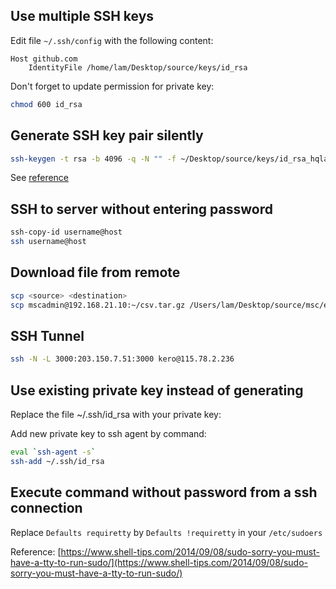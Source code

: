 ## Use multiple SSH keys

Edit file `~/.ssh/config` with the following content:

```
Host github.com
    IdentityFile /home/lam/Desktop/source/keys/id_rsa
```

Don't forget to update permission for private key:

```sh
chmod 600 id_rsa
```


## Generate SSH key pair silently

```sh
ssh-keygen -t rsa -b 4096 -q -N "" -f ~/Desktop/source/keys/id_rsa_hqlambt
```

See [reference](http://man.openbsd.org/cgi-bin/man.cgi/OpenBSD-current/man1/ssh-keygen.1?query=ssh-keygen&sec=1)


## SSH to server without entering password

```sh
ssh-copy-id username@host
ssh username@host
```


## Download file from remote

```sh
scp <source> <destination>
scp mscadmin@192.168.21.10:~/csv.tar.gz /Users/lam/Desktop/source/msc/embulk/
```

## SSH Tunnel

```sh
ssh -N -L 3000:203.150.7.51:3000 kero@115.78.2.236
```


## Use existing private key instead of generating

Replace the file ~/.ssh/id_rsa with your private key:

Add new private key to ssh agent by command:

```sh
eval `ssh-agent -s`
ssh-add ~/.ssh/id_rsa
```


## Execute command without password from a ssh connection

Replace `Defaults requiretty` by `Defaults !requiretty` in your `/etc/sudoers`

Reference: [https://www.shell-tips.com/2014/09/08/sudo-sorry-you-must-have-a-tty-to-run-sudo/](https://www.shell-tips.com/2014/09/08/sudo-sorry-you-must-have-a-tty-to-run-sudo/)
